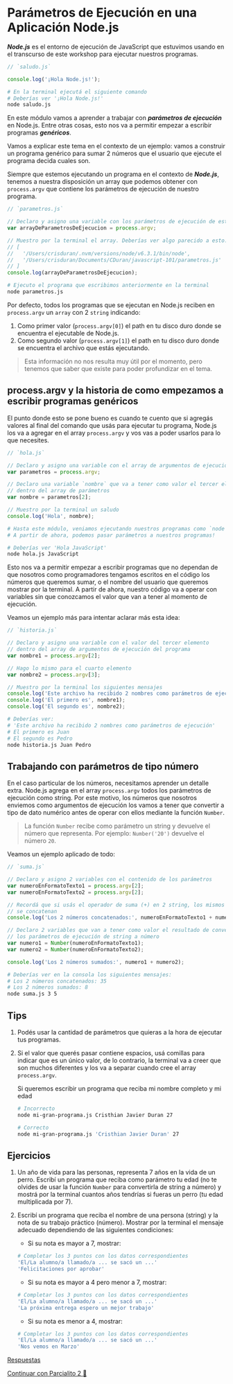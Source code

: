 # Parámetros de Ejecución en una Aplicación Node.js

**_Node.js_** es el entorno de ejecución de JavaScript que estuvimos usando en el transcurso de este workshop para ejecutar nuestros programas.

```javascript
// `saludo.js`

console.log('¡Hola Node.js!');
```

```bash
# En la terminal ejecutá el siguiente comando
# Deberías ver '¡Hola Node.js!'
node saludo.js
```

En este módulo vamos a aprender a trabajar con **_parámetros de ejecución_** en Node.js. Entre otras cosas, esto nos va a permitir empezar a escribir programas **_genéricos_**.

Vamos a explicar este tema en el contexto de un ejemplo: vamos a construir un programa genérico para sumar 2 números que el usuario que ejecute el programa decida cuales son.

Siempre que estemos ejecutando un programa en el contexto de **_Node.js_**, tenemos a nuestra disposición un array que podemos obtener con `process.argv` que contiene los parámetros de ejecución de nuestro programa.

```javascript
// `parametros.js`

// Declaro y asigno una variable con los parámetros de ejecución de este programa
var arrayDeParametrosDeEjecucion = process.argv;

// Muestro por la terminal el array. Deberías ver algo parecido a esto:
// [
//   '/Users/crisduran/.nvm/versions/node/v6.3.1/bin/node',
//   '/Users/crisduran/Documents/CDuran/javascript-101/parametros.js'
// ]
console.log(arrayDeParametrosDeEjecucion);
```

```bash
# Ejecuto el programa que escribimos anteriormente en la terminal
node parametros.js
```

Por defecto, todos los programas que se ejecutan en Node.js reciben en `process.argv` un `array` con 2 `string` indicando:

1. Como primer valor (`process.argv[0]`) el path en tu disco duro donde se encuentra el ejecutable de Node.js.
1. Como segundo valor (`process.argv[1]`) el path en tu disco duro donde se encuentra el archivo que estás ejecutando.

> Esta información no nos resulta muy útil por el momento, pero tenemos que saber que existe para poder profundizar en el tema.

## process.argv y la historia de como empezamos a escribir programas genéricos

El punto donde esto se pone bueno es cuando te cuento que si agregás valores al final del comando que usás para ejecutar tu programa, Node.js los va a agregar en el array `process.argv` y vos vas a poder usarlos para lo que necesites.

```javascript
// `hola.js`

// Declaro y asigno una variable con el array de argumentos de ejecución
var parametros = process.argv;

// Declaro una variable `nombre` que va a tener como valor el tercer elemento
// dentro del array de parámetros
var nombre = parametros[2];

// Muestro por la terminal un saludo
console.log('Hola', nombre);
```

```bash
# Hasta este módulo, veniamos ejecutando nuestros programas como `node archivo.js`
# A partir de ahora, podemos pasar parámetros a nuestros programas!

# Deberías ver 'Hola JavaScript'
node hola.js JavaScript
```

Esto nos va a permitir empezar a escribir programas que no dependan de que nosotros como programadores tengamos escritos en el código los números que queremos sumar, o el nombre del usuario que queremos mostrar por la terminal. A partir de ahora, nuestro código va a operar con variables sin que conozcamos el valor que van a tener al momento de ejecución.

Veamos un ejemplo más para intentar aclarar más esta idea:

```javascript
// `historia.js`

// Declaro y asigno una variable con el valor del tercer elemento
// dentro del array de argumentos de ejecución del programa
var nombre1 = process.argv[2];

// Hago lo mismo para el cuarto elemento
var nombre2 = process.argv[3];

// Muestro por la terminal los siguientes mensajes
console.log('Este archivo ha recibido 2 nombres como parámetros de ejecución');
console.log('El primero es', nombre1);
console.log('El segundo es', nombre2);
```

```bash
# Deberías ver:
# 'Este archivo ha recibido 2 nombres como parámetros de ejecución'
# El primero es Juan
# El segundo es Pedro
node historia.js Juan Pedro
```

## Trabajando con parámetros de tipo número

En el caso particular de los números, necesitamos aprender un detalle extra. Node.js agrega en el array `process.argv` todos los parámetros de ejecución como string. Por este motivo, los números que nosotros enviemos como argumentos de ejecución los vamos a tener que convertir a tipo de dato numérico antes de operar con ellos mediante la función `Number`.

> La función `Number` recibe como parámetro un string y devuelve el número que representa. Por ejemplo: `Number('20')` devuelve el número `20`.

Veamos un ejemplo aplicado de todo:

```javascript
// `suma.js`

// Declaro y asigno 2 variables con el contenido de los parámetros
var numeroEnFormatoTexto1 = process.argv[2];
var numeroEnFormatoTexto2 = process.argv[2];

// Recordá que si usás el operador de suma (+) en 2 string, los mismos
// se concatenan
console.log('Los 2 números concatenados:', numeroEnFormatoTexto1 + numeroEnFormatoTexto1);

// Declaro 2 variables que van a tener como valor el resultado de convertir
// los parámetros de ejecución de string a número
var numero1 = Number(numeroEnFormatoTexto1);
var numero2 = Number(numeroEnFormatoTexto2);

console.log('Los 2 números sumados:', numero1 + numero2);
```

```bash
# Deberías ver en la consola los siguientes mensajes:
# Los 2 números concatenados: 35
# Los 2 números sumados: 8
node suma.js 3 5
```

## Tips

1. Podés usar la cantidad de parámetros que quieras a la hora de ejecutar tus programas.
1. Si el valor que querés pasar contiene espacios, usá comillas para indicar que es un único valor, de lo contrario, la terminal va a creer que son muchos diferentes y los va a separar cuando cree el array `process.argv`.

    Si queremos escribir un programa que reciba mi nombre completo y mi edad

    ```bash
    # Incorrecto
    node mi-gran-programa.js Cristhian Javier Duran 27

    # Correcto
    node mi-gran-programa.js 'Cristhian Javier Duran' 27
    ```

## Ejercicios

1. Un año de vida para las personas, representa 7 años en la vida de un perro. Escribí un programa que reciba como parámetro tu edad (no te olvides de usar la función `Number` para convertirla de string a número) y mostrá por la terminal cuantos años tendrías si fueras un perro (tu edad multiplicada por 7).
1. Escribí un programa que reciba el nombre de una persona (string) y la nota de su trabajo práctico (número). Mostrar por la terminal el mensaje adecuado dependiendo de las siguientes condiciones:

    * Si su nota es mayor a 7, mostrar:

    ```bash
    # Completar los 3 puntos con los datos correspondientes
    'El/La alumno/a llamado/a ... se sacó un ...'
    'Felicitaciones por aprobar'
    ```

    * Si su nota es mayor a 4 pero menor a 7, mostrar:

    ```bash
    # Completar los 3 puntos con los datos correspondientes
    'El/La alumno/a llamado/a ... se sacó un ...'
    'La próxima entrega espero un mejor trabajo'
    ```

    * Si su nota es menor a 4, mostrar:

    ```bash
    # Completar los 3 puntos con los datos correspondientes
    'El/La alumno/a llamado/a ... se sacó un ...'
    'Nos vemos en Marzo'
    ```

[Respuestas](/respuestas/09.js)

[Continuar con Parcialito 2 :speak_no_evil:](/ejercicios/conceptuales/10.md)
